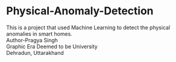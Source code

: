 # Physical-Anomaly-Detection
This is a project that used Machine Learning to detect the physical anomalies in smart homes.
<br>
Author-Pragya Singh
<br>
Graphic Era Deemed to be University
<br>
Dehradun, Uttarakhand
